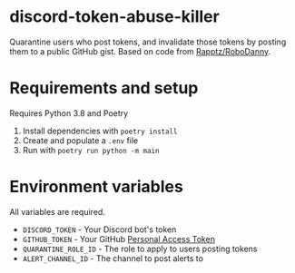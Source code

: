 # discord-token-abuse-killer
Quarantine users who post tokens, and invalidate those tokens by posting them to a public GitHub gist. Based on code from [Rapptz/RoboDanny](https://github.com/Rapptz/RoboDanny).

# Requirements and setup

Requires Python 3.8 and Poetry

1. Install dependencies with `poetry install`
2. Create and populate a `.env` file
3. Run with `poetry run python -m main`

# Environment variables

All variables are required.

- `DISCORD_TOKEN` - Your Discord bot's token
- `GITHUB_TOKEN` - Your GitHub [Personal Access Token](https://github.com/settings/tokens)
- `QUARANTINE_ROLE_ID` - The role to apply to users posting tokens
- `ALERT_CHANNEL_ID` - The channel to post alerts to